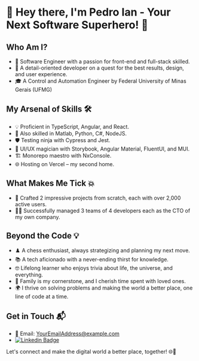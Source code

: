 # 👋 Hey there, I'm Pedro Ian - Your Next Software Superhero! 🚀

## Who Am I?

- 🚀 Software Engineer with a passion for front-end and full-stack skilled.
- 🧐 A detail-oriented developer on a quest for the best results, design, and user experience.
- 🎓 A Control and Automation Engineer by Federal University of Minas Gerais (UFMG) 

## My Arsenal of Skills 🛠️

- 💡 Proficient in TypeScript, Angular, and React.
- 🔧 Also skilled in Matlab, Python, C#, NodeJS.
- 🛡️ Testing ninja with Cypress and Jest.
- 🎨 UI/UX magician with Storybook, Angular Material, FluentUI, and MUI.
- 🏗️ Monorepo maestro with NxConsole.
- 🌐 Hosting on Vercel – my second home.

## What Makes Me Tick 💥

- 🔨 Crafted 2 impressive projects from scratch, each with over 2,000 active users.
- 👨‍💼 Successfully managed 3 teams of 4 developers each as the CTO of my own company.

## Beyond the Code 💡

- ♟️ A chess enthusiast, always strategizing and planning my next move.
- 📚 A tech aficionado with a never-ending thirst for knowledge.
- 🤓 Lifelong learner who enjoys trivia about life, the universe, and everything.
- 🌟 Family is my cornerstone, and I cherish time spent with loved ones.
- 🌍 I thrive on solving problems and making the world a better place, one line of code at a time.

## Get in Touch 📬

- 📧 Email: [YourEmailAddress@example.com](mailto:YourEmailAddress@example.com)
- [![Linkedin Badge](https://img.shields.io/badge/-LinkedIn-0e76a8?style=flat-square&logo=Linkedin&logoColor=white)](https://www.linkedin.com/in/pedro-ian-moraes-288915104/)

Let's connect and make the digital world a better place, together! 🌐🚀
